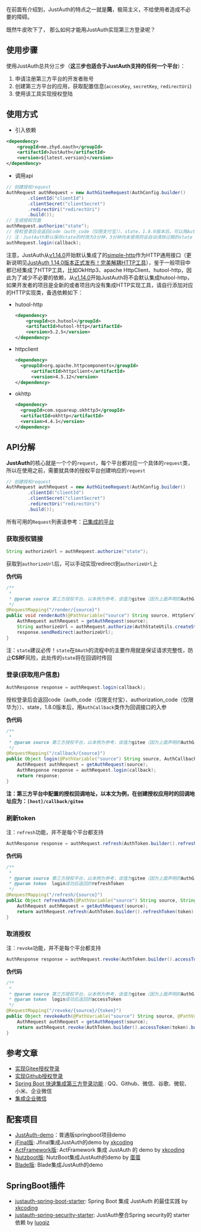 在前面有介绍到，JustAuth的特点之一就是**简**，极简主义，不给使用者造成不必要的障碍。

既然牛皮吹下了， 那么如何才能用JustAuth实现第三方登录呢？

## 使用步骤

使用JustAuth总共分三步（**这三步也适合于JustAuth支持的任何一个平台**）：

1. 申请注册第三方平台的开发者账号
2. 创建第三方平台的应用，获取配置信息(`accessKey`, `secretKey`, `redirectUri`)
3. 使用该工具实现授权登陆

## 使用方式

- 引入依赖
```xml
<dependency>
    <groupId>me.zhyd.oauth</groupId>
    <artifactId>JustAuth</artifactId>
    <version>${latest.version}</version>
</dependency>
```
- 调用api
```java
// 创建授权request
AuthRequest authRequest = new AuthGiteeRequest(AuthConfig.builder()
        .clientId("clientId")
        .clientSecret("clientSecret")
        .redirectUri("redirectUri")
        .build());
// 生成授权页面
authRequest.authorize("state");
// 授权登录后会返回code（auth_code（仅限支付宝））、state，1.8.0版本后，可以用AuthCallback类作为回调接口的参数
// 注：JustAuth默认保存state的时效为3分钟，3分钟内未使用则会自动清除过期的state
authRequest.login(callback);
```


注意，JustAuth从[v1.14.0](https://gitee.com/yadong.zhang/JustAuth/releases/v1.14.0)开始默认集成了的[simple-http](https://github.com/xkcoding/simple-http)作为HTTP通用接口（更新说明见[JustAuth 1.14.0版本正式发布！完美解耦HTTP工具](https://mp.weixin.qq.com/s?__biz=MzA3NDk3OTIwMg==&mid=2450633197&idx=1&sn=11e625b307db62b2f1c4e82f7744b2a2&chksm=88929300bfe51a16562b45592a264482ae2c74c6dbfa4a3aa9611ad4fea4a9be5b1f0545527d&token=1093833287&lang=zh_CN#rd)），鉴于一般项目中都已经集成了HTTP工具，比如OkHttp3、apache HttpClient、hutool-http，因此为了减少不必要的依赖，从[v1.14.0](https://gitee.com/yadong.zhang/JustAuth/releases/v1.14.0)开始JustAuth将不会默认集成hutool-http，如果开发者的项目是全新的或者项目内没有集成HTTP实现工具，请自行添加对应的HTTP实现类，备选依赖如下：

- hutool-http

  ```xml
  <dependency>
      <groupId>cn.hutool</groupId>
      <artifactId>hutool-http</artifactId>
      <version>5.2.5</version>
  </dependency>
  ```

- httpclient

  ```xml
  <dependency>
  	<groupId>org.apache.httpcomponents</groupId>
    	<artifactId>httpclient</artifactId>
    	<version>4.5.12</version>
  </dependency>
  ```

- okhttp

  ```xml
  <dependency>
    <groupId>com.squareup.okhttp3</groupId>
    <artifactId>okhttp</artifactId>
    <version>4.4.1</version>
  </dependency>
  ```


## API分解

**JustAuth**的核心就是一个个的`request`，每个平台都对应一个具体的`request`类，所以在使用之前，需要就具体的授权平台创建响应的`request`

```java
// 创建授权request
AuthRequest authRequest = new AuthGiteeRequest(AuthConfig.builder()
        .clientId("clientId")
        .clientSecret("clientSecret")
        .redirectUri("redirectUri")
        .build());
```

所有可用的`Request`列表请参考：[已集成的平台](https://docs.justauth.whnb.wang/#/README?id=已集成的平台)

### 获取授权链接

```java
String authorizeUrl = authRequest.authorize("state");
```
获取到`authorizeUrl`后，可以手动实现redirect到`authorizeUrl`上

**伪代码**

```java
/**
 * 
 * @param source 第三方授权平台，以本例为参考，该值为gitee（因为上面声明的AuthGiteeRequest）
 */
@RequestMapping("/render/{source}")
public void renderAuth(@PathVariable("source") String source, HttpServletResponse response) throws IOException {
    AuthRequest authRequest = getAuthRequest(source);
    String authorizeUrl = authRequest.authorize(AuthStateUtils.createState());
    response.sendRedirect(authorizeUrl);
}
```

注：`state`建议必传！`state`在`OAuth`的流程中的主要作用就是保证请求完整性，防止**CSRF**风险，此处传的`state`将在回调时传回

### 登录(获取用户信息)

```java
AuthResponse response = authRequest.login(callback);
```

授权登录后会返回code（auth_code（仅限支付宝）、authorization_code（仅限华为））、state，1.8.0版本后，用`AuthCallback`类作为回调接口的入参

**伪代码**

```java
/**
 * 
 * @param source 第三方授权平台，以本例为参考，该值为gitee（因为上面声明的AuthGiteeRequest）
 */
@RequestMapping("/callback/{source}")
public Object login(@PathVariable("source") String source, AuthCallback callback) {
    AuthRequest authRequest = getAuthRequest(source);
    AuthResponse response = authRequest.login(callback);
    return response;
}
```

**注：第三方平台中配置的授权回调地址，以本文为例，在创建授权应用时的回调地址应为：`[host]/callback/gitee`**

### 刷新token

注：`refresh`功能，并不是每个平台都支持

```java
AuthResponse response = authRequest.refresh(AuthToken.builder().refreshToken(token).build());
```

**伪代码**

```java
/**
 * 
 * @param source 第三方授权平台，以本例为参考，该值为gitee（因为上面声明的AuthGiteeRequest）
 * @param token  login成功后返回的refreshToken
 */
@RequestMapping("/refresh/{source}")
public Object refreshAuth(@PathVariable("source") String source, String token){
    AuthRequest authRequest = getAuthRequest(source);
    return authRequest.refresh(AuthToken.builder().refreshToken(token).build());
}
```

### 取消授权

注：`revoke`功能，并不是每个平台都支持

```java
AuthResponse response = authRequest.revoke(AuthToken.builder().accessToken(token).build());
```

**伪代码**

```java
/**
 * 
 * @param source 第三方授权平台，以本例为参考，该值为gitee（因为上面声明的AuthGiteeRequest）
 * @param token  login成功后返回的accessToken
 */
@RequestMapping("/revoke/{source}/{token}")
public Object revokeAuth(@PathVariable("source") String source, @PathVariable("token") String token) throws IOException {
    AuthRequest authRequest = getAuthRequest(source);
    return authRequest.revoke(AuthToken.builder().accessToken(token).build());
}
```

## 参考文章

- [实现Gitee授权登录](http://t.cn/ExDKxQs)
- [实现Github授权登录](http://t.cn/EJ0Fxqo)
- [Spring Boot 快速集成第三方登录功能](http://t.cn/AiWWx5kH) : QQ、Github、微信、谷歌、微软、小米、企业微信
- [集成企业微信](https://mp.weixin.qq.com/s?__biz=MzA3NDk3OTIwMg==&mid=2450633170&idx=2&sn=456b70742a86948a193c691f3e47b72e&chksm=8892933fbfe51a29c1da386a2252d4bf91bfbd14e1ac0b99b783763a0d12e2e4b2d7c4369933&token=482455242&lang=zh_CN#rd)

## 配套项目

- [JustAuth-demo](https://github.com/justauth/JustAuth-demo)：普通版springboot项目demo
- [jFinal版](https://github.com/xkcoding/jfinal-justauth-demo): Jfinal集成JustAuth的demo by [xkcoding](https://github.com/xkcoding)
- [ActFramework版](https://github.com/xkcoding/act-justauth-demo): ActFramework 集成 JustAuth 的 demo by [xkcoding](https://github.com/xkcoding)
- [Nutzboot版](https://github.com/EggsBlue/nutzboot-justauth-demo): NutzBoot集成JustAuth的demo  by [蛋蛋](https://github.com/EggsBlue)
- [Blade版](https://github.com/justauth/blade-justauth-demo): Blade集成JustAuth的demo

## SpringBoot插件
- [justauth-spring-boot-starter](https://github.com/xkcoding/justauth-spring-boot-starter): Spring Boot 集成 JustAuth 的最佳实践 by [xkcoding](https://github.com/xkcoding)
- [justauth-spring-security-starter](https://github.com/justauth/justauth-spring-security-starter): JustAuth整合Spring security的 starter依赖 by [luoqiz](https://github.com/luoqiz)
